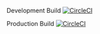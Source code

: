 Development Build [![CircleCI](https://circleci.com/gh/pixelcollective/vote.dreamdefenders.org/tree/development.svg?style=svg)](https://circleci.com/gh/pixelcollective/vote.dreamdefenders.org/tree/development)

Production Build [![CircleCI](https://circleci.com/gh/pixelcollective/vote.dreamdefenders.org/tree/master.svg?style=svg)](https://circleci.com/gh/pixelcollective/vote.dreamdefenders.org/tree/master)